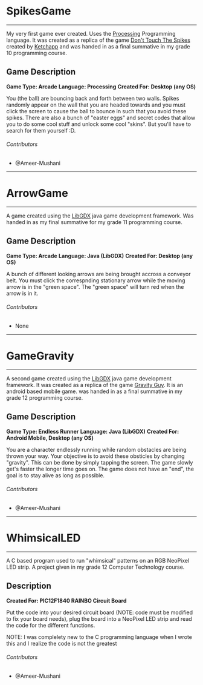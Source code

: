 # SpikesGame
------------------------------------

My very first game ever created. Uses the [Processing](https://processing.org/) Programming language.
It was created as a replica of the game [Don't Touch The Spikes](https://help.github.com/en/github/writing-on-github/basic-writing-and-formatting-syntax)
created by [Ketchapp](http://www.ketchappgames.com/) and was handed in as a final summative in my 
grade 10 programming course.

## Game Description

**Game Type: Arcade**
**Language: Processing**
**Created For: Desktop (any OS)**

You (the ball) are bouncing back and forth between two walls. Spikes randomly appear on the
wall that you are headed towards and you must click the screen to cause the ball to bounce in 
such that you avoid these spikes. There are also a bunch of "easter eggs" and secret codes that
allow you to do some cool stuff and unlock some cool "skins". But you'll have to search for them 
yourself :D.

###### Contributors
- @Ameer-Mushani

______________________________________________________________________________________________________


# ArrowGame
------------------------------------

A game created using the [LibGDX](https://libgdx.badlogicgames.com/) java game development framework.
Was handed in as my final summative for my grade 11 programming course.

## Game Description

**Game Type: Arcade**
**Language: Java (LibGDX)**
**Created For: Desktop (any OS)**

A bunch of different looking arrows are being brought accross a conveyor belt. You must click the 
correspnding stationary arrow while the moving arrow is in the "green space". The "green space" will
turn red when the arrow is in it.

###### Contributors
- None 

______________________________________________________________________________________________________


# GameGravity
------------------------------------

A second game created using the [LibGDX](https://libgdx.badlogicgames.com/) java game development framework.
It was created as a replica of the game [Gravity Guy](https://en.wikipedia.org/wiki/Gravity_Guy).
It is an android based mobile game. was handed in as a final summative in my grade 12 programming course.

## Game Description

**Game Type: Endless Runner**
**Language: Java (LibGDX)**
**Created For: Android Mobile, Desktop (any OS)**

You are a character endlessly running while random obstacles are being thrown your way. Your
objective is to avoid these obsticles by changing "gravity". This can be done by simply tapping 
the screen. The game slowly get's faster the longer time goes on. The game does not have an "end",
the goal is to stay alive as long as possible.

###### Contributors
- @Ameer-Mushani
______________________________________________________________________________________________________


# WhimsicalLED
------------------------------------

A C based program used to run "whimsical" patterns on an RGB NeoPixel LED strip. A project given in my grade 12
Computer Technology course.

## Description

**Created For: PIC12F1840 RAINBO Circuit Board**

Put the code into your desired circuit board (NOTE: code must be modified to fix your board needs),
plug the board into a NeoPixel LED strip and read the code for the different functions.

NOTE: I was complelety new to the C programming language when I wrote this and I realize the code is not the greatest

###### Contributors
- @Ameer-Mushani



